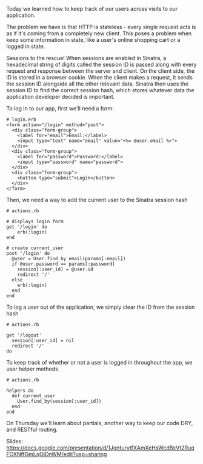 Today we learned how to keep track of our users across visits to our application.

The problem we have is that HTTP is stateless - every single request acts is as if it's coming from a completely new client. This poses a problem when keep some information in state, like a user's online shopping cart or a logged in state.

Sessions to the rescue! When sessions are enabled in Sinatra, a hexadecimal string of digits called the session ID is passed along with every request and response between the server and client. On the client side, the ID is stored in a browser cookie. When the client makes a request, it sends the session ID alongside all the other relevant data. Sinatra then uses the session ID to find the correct session hash, which stores whatever data the application developer decided is important.

To log in to our app, first we'll need a form:

```
# login.erb
<form action="/login" method="post">
  <div class="form-group">
    <label for="email">Email:</label>
    <input type="text" name="email" value="<%= @user.email %>">
  </div>
  <div class="form-group">
    <label for="password">Password:</label>
    <input type="password" name="password">
  </div>
  <div class="form-group">
    <button type="submit">Login</button>
  </div>
</form>
```

Then, we need a way to add the current user to the Sinatra session hash
```
# actions.rb

# displays login form
get '/login' do
    erb(:login)
end

# create current_user
post '/login' do
  @user = User.find_by_email(params[:email])
  if @user.password == params[:password]
    session[:user_id] = @user.id
    redirect '/'
  else
    erb(:login)
  end
end
```

To log a user out of the application, we simply clear the ID from the session hash

```
# actions.rb

get '/logout'
  session[:user_id] = nil
  redirect '/'
do
```

To keep track of whether or not a user is logged in throughout the app, we user helper methods

```
# actions.rb

helpers do
  def current_user
    User.find_by(session[:user_id])
  end
end

```


On Thursday we'll learn about partials, another way to keep our code DRY, and RESTful routing.

Slides: https://docs.google.com/presentation/d/1JgnturvtfXAmXeHsWcdBxVt2RuqFOXNffGmLqOiDnWM/edit?usp=sharing
